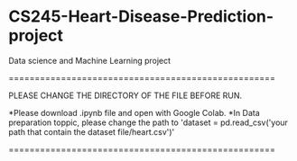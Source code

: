 # CS245-Heart-Disease-Prediction-project
Data science and Machine Learning project

===================================================

PLEASE CHANGE THE DIRECTORY OF THE FILE BEFORE RUN.

*Please download .ipynb file and open with Google Colab.
*In Data preparation toppic, please change the path to 'dataset = pd.read_csv('your path that contain the dataset file/heart.csv')'

===================================================